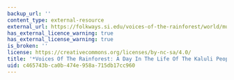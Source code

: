 ```yaml
---
backup_url: ''
content_type: external-resource
external_url: https://folkways.si.edu/voices-of-the-rainforest/world/music/album/smithsonian
has_external_licence_warning: true
has_external_license_warning: true
is_broken: ''
license: https://creativecommons.org/licenses/by-nc-sa/4.0/
title: '*Voices Of The Rainforest: A Day In The Life Of The Kaluli People*'
uid: c465743b-ca0b-474e-958a-715db17cc960
---
```

